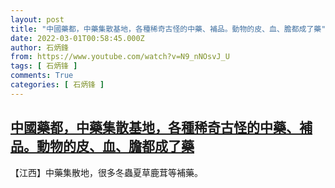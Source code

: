 ```yaml
---
layout: post
title: "中國藥都，中藥集散基地，各種稀奇古怪的中藥、補品。動物的皮、血、膽都成了藥"
date: 2022-03-01T00:58:45.000Z
author: 石炳鋒
from: https://www.youtube.com/watch?v=N9_nNOsvJ_U
tags: [ 石炳锋 ]
comments: True
categories: [ 石炳锋 ]
---
```

<!--1646096325000-->
[中國藥都，中藥集散基地，各種稀奇古怪的中藥、補品。動物的皮、血、膽都成了藥](https://www.youtube.com/watch?v=N9_nNOsvJ_U)
------

<div>
【江西】中藥集散地，很多冬蟲夏草鹿茸等補藥。
</div>

